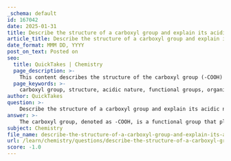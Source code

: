 ```yaml
---
_schema: default
id: 167042
date: 2025-01-31
title: Describe the structure of a carboxyl group and explain its acidic nature.
article_title: Describe the structure of a carboxyl group and explain its acidic nature.
date_format: MMM DD, YYYY
post_on_text: Posted on
seo:
  title: QuickTakes | Chemistry
  page_description: >-
    This content describes the structure of the carboxyl group (-COOH) and explains its acidic nature, highlighting its role in organic chemistry and biological systems.
  page_keywords: >-
    carboxyl group, structure, acidic nature, functional groups, organic chemistry, carboxylic acids, hydrogen ion donation, carboxylate ion, biochemical processes, protein structure
author: QuickTakes
question: >-
    Describe the structure of a carboxyl group and explain its acidic nature.
answer: >-
    The carboxyl group, denoted as -COOH, is a functional group that plays a significant role in organic chemistry and biological molecules. Its structure consists of a carbon atom that is double-bonded to an oxygen atom (the carbonyl part, C=O) and also single-bonded to a hydroxyl group (-OH). This unique combination of functional groups gives the carboxyl group its distinctive properties.\n\n### Structure of the Carboxyl Group\nThe carboxyl group can be represented as follows:\n\n$$\n\text{R-COOH}\n$$\n\nWhere R represents a hydrocarbon chain or hydrogen atom. The carbon atom in the carboxyl group is sp² hybridized, leading to a planar structure with bond angles of approximately 120 degrees. The presence of both the carbonyl and hydroxyl groups contributes to the overall polarity of the carboxyl group, making it hydrophilic.\n\n### Acidic Nature of the Carboxyl Group\nThe acidic nature of the carboxyl group arises from its ability to donate a hydrogen ion (H⁺) in solution. When the carboxyl group donates a proton, it forms a carboxylate ion (R-COO⁻), which carries a negative charge. This process can be represented as:\n\n$$\n\text{R-COOH} \rightleftharpoons \text{R-COO}^- + \text{H}^+\n$$\n\nThe ability to lose a proton is a key characteristic of acids, and in the case of carboxylic acids, this property is crucial for their role in biological systems. For example, in amino acids, the carboxyl group contributes to the overall acidic nature of the molecule, influencing protein structure and function.\n\n### Biological Relevance\nThe acidic properties of carboxyl groups are important in various biochemical processes, including enzyme activity and metabolic pathways. Understanding the behavior of carboxyl groups helps in the study of organic chemistry and the interactions of biological molecules, such as proteins and nucleic acids.\n\nIn summary, the carboxyl group (-COOH) is characterized by its structure, which includes a carbonyl and a hydroxyl group, and its acidic nature, which allows it to donate protons in solution, making it a vital functional group in organic chemistry and biology.
subject: Chemistry
file_name: describe-the-structure-of-a-carboxyl-group-and-explain-its-acidic-nature.md
url: /learn/chemistry/questions/describe-the-structure-of-a-carboxyl-group-and-explain-its-acidic-nature
score: -1.0
---
```


&nbsp;